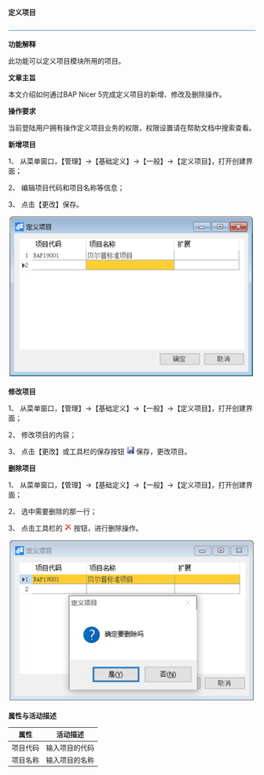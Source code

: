 **定义项目**

 ![1574661306659](zsk_xm_dy/common/headLine.png )

**功能解释**

此功能可以定义项目模块所用的项目。

**文章主旨**

本文介绍如何通过BAP Nicer 5完成定义项目的新增、修改及删除操作。

**操作要求**

当前登陆用户拥有操作定义项目业务的权限，权限设置请在帮助文档中搜索查看。

**新增项目**

1、 从菜单窗口，【管理】->【基础定义】->【一般】->【定义项目】，打开创建界面；

2、 编辑项目代码和项目名称等信息；

3、 点击【更改】保存。

  ![1574672195611](zsk_xm_dy/5.1.png )                                                

**修改项目**

1、 从菜单窗口，【管理】->【基础定义】->【一般】->【定义项目】，打开创建界面；

2、 修改项目的内容；

3、 点击【更改】或工具栏的保存按钮 ![1574672211087](zsk_xm_dy/common/保存.png )  保存，更改项目。

**删除项目**

1、 从菜单窗口，【管理】->【基础定义】->【一般】->【定义项目】，打开创建界面；

2、 选中需要删除的那一行；

3、 点击工具栏的  ![1574672220003](zsk_xm_dy/common/删除.png) 按钮，进行删除操作。

   ![1574672228138](zsk_xm_dy/5.2.png )

**属性与活动描述**

| **属性** | **活动描述**   |
| -------- | -------------- |
| 项目代码 | 输入项目的代码 |
| 项目名称 | 输入项目的名称 |

 